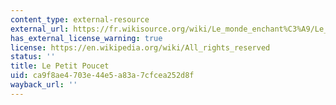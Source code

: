 ```yaml
---
content_type: external-resource
external_url: https://fr.wikisource.org/wiki/Le_monde_enchant%C3%A9/Le_Petit-Poucet
has_external_license_warning: true
license: https://en.wikipedia.org/wiki/All_rights_reserved
status: ''
title: Le Petit Poucet
uid: ca9f8ae4-703e-44e5-a83a-7cfcea252d8f
wayback_url: ''
---
```


